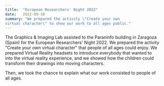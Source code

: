 ```yaml
---
title:  "European Researchers' Night 2022"
date:   2022-09-30
summary: "We prepared the activity \"Create your own
virtual character\" to show our work to all ages public."
---
```


The Graphics & Imaging Lab assisted to the Paraninfo building in Zaragoza (Spain) for the European Researchers' Night 2022.
We prepared the activity "Create your own virtual character" that people of all ages could enjoy. We prepared Virtual Reality headsets to introduce everybody that wanted to into the virtual reality experience, and we showed how the children could transform their drawings into moving characters.

Then, we took the chance to explain what our work consisted to people of all ages.